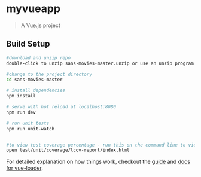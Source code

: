 # myvueapp

> A Vue.js project

## Build Setup

``` bash
#download and unzip repo
double-click to unzip sans-movies-master.unzip or use an unzip program of your choice

#change to the project directory
cd sans-movies-master

# install dependencies
npm install

# serve with hot reload at localhost:8080
npm run dev

# run unit tests
npm run unit-watch


#to view test coverage percentage - run this on the command line to view test coverage in your web browser after running the unit tests
open test/unit/coverage/lcov-report/index.html
```

For detailed explanation on how things work, checkout the [guide](http://vuejs-templates.github.io/webpack/) and [docs for vue-loader](http://vuejs.github.io/vue-loader).
